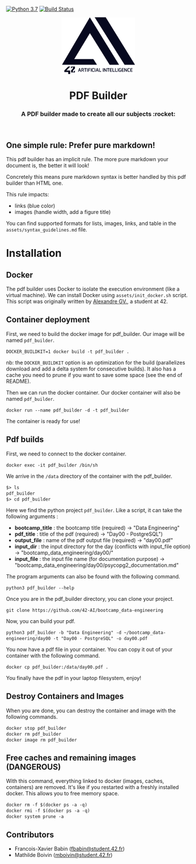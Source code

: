 [![Python 3.7](https://img.shields.io/badge/python-3.7-blue.svg)](https://www.python.org/downloads/release/python-360/)
[![Build Status](https://travis-ci.org/fxbabin/expert_system.png)](https://travis-ci.org/fxbabin/pdf_builder_v2)

<p align="center">
  <img src="assets/logo-42-ai.png" width="200" alt="42 AI Logo" />
</p>

<h1 align="center">
	PDF Builder
</h1>
<h3 align="center">
	A PDF builder made to create all our subjects :rocket:
</h3>
<br/>

## One simple rule: Prefer pure markdown!

This pdf builder has an implicit rule. The more pure markdown your document is, the better it will look!

Concretely this means pure markdown syntax is better handled by this pdf builder than HTML one. 

This rule impacts:
- links (blue color)
- images (handle width, add a figure title)

You can find supported formats for lists, images, links, and table in the `assets/syntax_guidelines.md` file.

# Installation

## Docker

The pdf builder uses Docker to isolate the execution environment (like a virtual machine). We can install Docker using `assets/init_docker.sh` script.
This script was originally written by [Alexandre GV.](https://github.com/alexandregv/42toolbox), a student at 42.

## Container deployment

First, we need to build the docker image for pdf_builder. Our image will be named `pdf_builder`.

```console
DOCKER_BUILDKIT=1 docker build -t pdf_builder .
```

nb: the `DOCKER_BUILDKIT` option is an optimization for the build (parallelizes download and add a delta system for consecutive builds). It also has a cache you need to prune if you want to save some space (see the end of README).

Then we can run the docker container. Our docker container will also be named `pdf_builder`. 

```console
docker run --name pdf_builder -d -t pdf_builder
```

The container is ready for use!

## Pdf builds

First, we need to connect to the docker container.

```console
docker exec -it pdf_builder /bin/sh
```

We arrive in the `/data` directory of the container with the pdf_builder.

```console
$> ls
pdf_builder
$> cd pdf_builder
```

Here we find the python project `pdf_builder`. Like a script, it can take the following arguments :
- **bootcamp_title** : the bootcamp title (required) -> "Data Engineering"
- **pdf_title** : title of the pdf (required) -> "Day00 - PostgreSQL")
- **output_file** : name of the pdf output file (required) -> "day00.pdf"
- **input_dir** : the input directory for the day (conflicts with input_file option) -> "bootcamp_data_engineering/day00/"
- **input_file** : the input file name (for documentation purpose) -> "bootcamp_data_engineering/day00/psycopg2_documentation.md"

The program arguments can also be found with the following command.

```console
python3 pdf_builder --help
```

Once you are in the pdf_builder directory, you can clone your project.

```console
git clone https://github.com/42-AI/bootcamp_data-engineering
```

Now, you can build your pdf.

```console
python3 pdf_builder -b "Data Engineering" -d ~/bootcamp_data-engineering/day00 -t "Day00 - PostgreSQL" -o day00.pdf
```

You now have a pdf file in your container. You can copy it out of your container with the following command.

```console
docker cp pdf_builder:/data/day00.pdf .
```

You finally have the pdf in your laptop filesystem, enjoy!

## Destroy Containers and Images

When you are done, you can destroy the container and image with the following commands.

```console
docker stop pdf_builder
docker rm pdf_builder
docker image rm pdf_builder
```

## Free caches and remaining images (DANGEROUS)

With this command, everything linked to docker (images, caches, containers) are removed. It's like if you restarted with a freshly installed docker. This allows you to free memory space.

```console
docker rm -f $(docker ps -a -q)
docker rmi -f $(docker ps -a -q)
docker system prune -a
```

## Contributors

- Francois-Xavier Babin (fbabin@student.42.fr)
- Mathilde Boivin (mboivin@student.42.fr)
